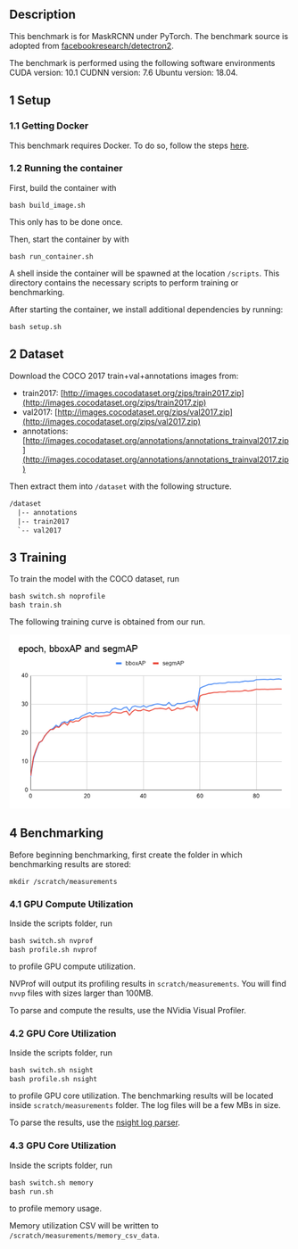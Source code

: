 ## Description
This benchmark is for MaskRCNN under PyTorch. The benchmark source is adopted from [facebookresearch/detectron2](https://github.com/facebookresearch/detectron2).

The benchmark is performed using the following software environments CUDA version: 10.1 CUDNN version: 7.6 Ubuntu version: 18.04.

## 1 Setup
### 1.1 Getting Docker
This benchmark requires Docker. To do so, follow the steps [here](https://docs.docker.com/engine/install/).

### 1.2 Running the container
First, build the container with 
```
bash build_image.sh
```
This only has to be done once.

Then, start the container by with
```
bash run_container.sh
```
A shell inside the container will be spawned at the location `/scripts`. This directory contains the necessary scripts to perform training or benchmarking.

After starting the container, we install additional dependencies by running:
```
bash setup.sh
```

## 2 Dataset
Download the COCO 2017 train+val+annotations images from:
* train2017: [http://images.cocodataset.org/zips/train2017.zip](http://images.cocodataset.org/zips/train2017.zip)
* val2017: [http://images.cocodataset.org/zips/val2017.zip](http://images.cocodataset.org/zips/val2017.zip)
* annotations: [http://images.cocodataset.org/annotations/annotations_trainval2017.zip](http://images.cocodataset.org/annotations/annotations_trainval2017.zip)

Then extract them into `/dataset` with the following structure.

```
/dataset
  |-- annotations
  |-- train2017
  `-- val2017
```

## 3 Training
To train the model with the COCO dataset, run
```
bash switch.sh noprofile
bash train.sh
```

The following training curve is obtained from our run.

![training curve](figures/train_coco.png)

## 4 Benchmarking
Before beginning benchmarking, first create the folder in which benchmarking results are stored:
```
mkdir /scratch/measurements
```

### 4.1 GPU Compute Utilization
Inside the scripts folder, run
```
bash switch.sh nvprof
bash profile.sh nvprof
```
to profile GPU compute utilization.

NVProf will output its profiling results in `scratch/measurements`. You will find `nvvp` files with sizes larger than 100MB.

To parse and compute the results, use the NVidia Visual Profiler.


### 4.2 GPU Core Utilization
Inside the scripts folder, run
```
bash switch.sh nsight
bash profile.sh nsight
```
to profile GPU core utilization.
The benchmarking results will be located inside `scratch/measurements` folder. The log files will be a few MBs in size.

To parse the results, use the [nsight log parser](https://github.com/UofT-EcoSystem/DNN-Training-Suite/tree/ybgao-temp/Core-Utilization-Analyzer).

### 4.3 GPU Core Utilization
Inside the scripts folder, run
```
bash switch.sh memory
bash run.sh
```
to profile memory usage.

Memory utilization CSV will be written to `/scratch/measurements/memory_csv_data`.
